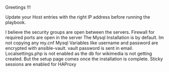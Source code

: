 Greetings !!!

Update your Host entries with the right IP address before running the playbook.

I believe the security groups are open between the servers. Firewall for required ports are open in the server
The Mysql Installation is by default. Im not copying any my.cnf
Mysql Variables like username and password are encrypted with ansible-vault. vault password is sent in email.
Localsettings.php is not enabled as the db for wikimedia is not getting created. But the setup page comes once the installation is complete.
Sticky sessions are enabled for HAProxy
